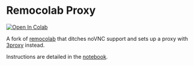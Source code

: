 # Remocolab Proxy
[![Open In Colab](https://colab.research.google.com/assets/colab-badge.svg)](https://colab.research.google.com/github/KatieFrogs/remocolab/blob/master/remocolab.ipynb)

A fork of [remocolab](https://github.com/bui/remocolab) that ditches noVNC support and sets up a proxy with [3proxy](https://github.com/z3APA3A/3proxy) instead.

Instructions are detailed in the [notebook](https://colab.research.google.com/github/KatieFrogs/remocolab/blob/master/remocolab.ipynb).
